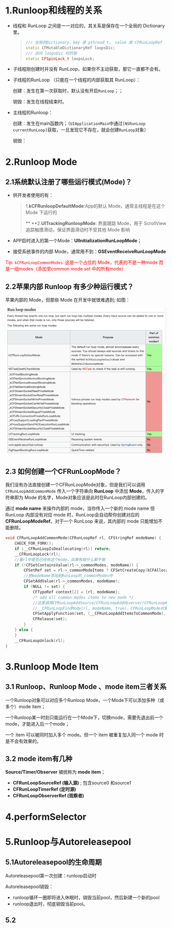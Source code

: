 # **1.Runloop**和线程的关系

* 线程和 RunLoop 之间是一一对应的，其关系是保存在一个全局的 Dictionary 里。

  > ```c++
  > /// 全局的Dictionary，key 是 pthread_t， value 是 CFRunLoopRef
  > static CFMutableDictionaryRef loopsDic;
  > /// 访问 loopsDic 时的锁
  > static CFSpinLock_t loopsLock;
  > ```

* 子线程刚创建时并没有 RunLoop，如果你不主动获取，那它一直都不会有。

* 子线程的RunLoop （只能在一个线程的内部获取其 RunLoop）：

  创建：发生在第一次获取时，默认没有开启`RunLoop`；；

  销毁：发生在线程结束时。

* 主线程的Runloop：

  创建：发生在main函数内；（`UIApplicationMain`中通过`[NSRunLoop currentRunLoop]`获取，一旦发现它不存在，就会创建`RunLoop`对象）

  销毁：

# 2.Runloop Mode

## 2.1系统默认注册了哪些运行模式(Mode)？

* 供开发者使用的有：

  > 1.**kCFRunloopDefaultMode**:App的默认 Mode，通常主线程是在这个 Mode 下运行的
  >
  > ** **2.**UITrackingRunloopMode**: 界面跟踪 Mode，用于 ScrollView 追踪触摸滑动，保证界面滑动时不受其他 Mode 影响

* APP启时进入的第一个Mode：**UIInitializationRunLoopMode**；

* 接受系统事件的内部 Mode，通常用不到：**GSEventReceiveRunLoopMode**

<font color='red'>Tip: `kCFRunLoopCommonModes:`这是一个占位的 Mode，代表的不是一种mode 而是一组modes（添加至common mode set 中的所有mode）</font>

## 2.2苹果内部 Runloop 有多少种运行模式？

苹果内部的 Mode，但那些 Mode 在开发中就很难遇到; 如图：

<img src="./image/Runloop_test_0.png" alt="img" style="zoom:50%;" />

## 2.3 如何创建一个CFRunLoopMode？

我们没有办法直接创建一个CFRunLoopMode对象，但是我们可以调用`CFRunLoopAddCommonMode` 传入一个字符串向 **RunLoop** 中添加 **Mode**，传入的字符串即为 Mode 的名字，Mode对象应该是此时在RunLoop内部创建的。

通过 **mode name** 来操作内部的 mode，当你传入一个新的 mode name 但 RunLoop 内部没有对应 mode 时，RunLoop会自动帮你创建对应的 **CFRunLoopModeRef**。对于一个 RunLoop 来说，其内部的 mode 只能增加不能删除。

```cpp
void CFRunLoopAddCommonMode(CFRunLoopRef rl, CFStringRef modeName) {
    CHECK_FOR_FORK();
    if (__CFRunLoopIsDeallocating(rl)) return;
    __CFRunLoopLock(rl);
    //看rl中是否已经有这个mode，如果有就什么都不做
    if (!CFSetContainsValue(rl->_commonModes, modeName)) {
        CFSetRef set = rl->_commonModeItems ? CFSetCreateCopy(kCFAllocatorSystemDefault, rl->_commonModeItems) : NULL;
        //把modeName添加到RunLoop的_commonModes中
        CFSetAddValue(rl->_commonModes, modeName);
        if (NULL != set) {
            CFTypeRef context[2] = {rl, modeName};
            /* add all common-modes items to new mode */
            //这里调用CFRunLoopAddSource/CFRunLoopAddObserver/CFRunLoopAddTimer的时候会调用
            //__CFRunLoopFindMode(rl, modeName, true)，CFRunLoopMode对象在这个时候被创建
            CFSetApplyFunction(set, (__CFRunLoopAddItemsToCommonMode), (void *)context);
            CFRelease(set);
        }
    } else {
    }
    __CFRunLoopUnlock(rl);
}
```



# 3.Runloop Mode Item

## 3.1 Runloop、Runloop Mode 、mode item三者关系

一个Runloop对象可以对应多个Runloop Mode，一个Mode下可以添加多种（或多个）mode item；

一个Runloop某一时刻只能运行在一个Mode下，切换mode，需要先退出前一个mode，才能进入后一个mode；

一个 item 可以被同时加入多个 mode。但一个 item 被重复加入同一个 mode 时是不会有效果的。

## 3.2 mode item有几种

**Source/Timer/Observer** 被统称为 **mode item**；

* **CFRunLoopSourceRef (输入源)** ; 包含source0 和source1
*  **CFRunLoopTimerRef (定时源)**
* **CFRunLoopObserverRef (观察者)**



# 4.performSelector



# 5.Runloop与Autoreleasepool

## 5.1Autoreleasepool的生命周期

Autoreleasepool第一次创建：runloop启动时

Autoreleasepool销毁：

* runloop循环一圈即将进入休眠时，销毁当前pool，然后新建一个新的pool
* runloop退出时，彻底销毁当前pool。

## 5.2